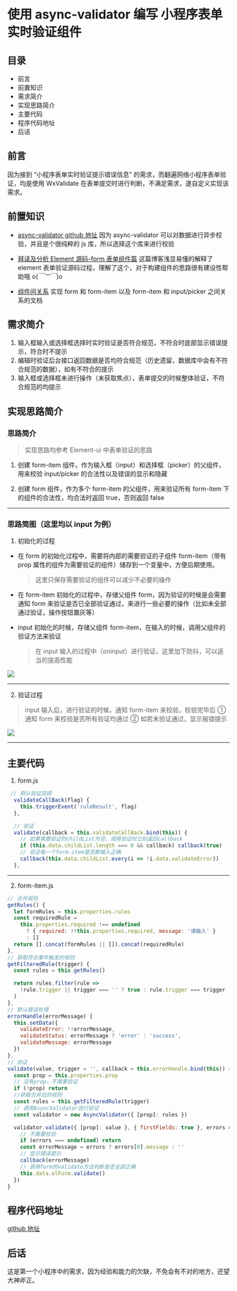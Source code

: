 # 使用 async-validator 编写 小程序表单实时验证组件

## 目录

- 前言
- 前置知识
- 需求简介
- 实现思路简介
- 主要代码
- 程序代码地址
- 后话

## 前言

因为接到 “小程序表单实时验证提示错误信息” 的需求，而翻遍网络小程序表单验证，均是使用 WxValidate 在表单提交时进行判断，不满足需求，遂自定义实现该需求。

## 前置知识

- [async-validator github 地址](https://github.com/yiminghe/async-validator)
  因为 async-validator 可以对数据进行异步校验，并且是个很纯粹的 js 库，所以选择这个库来进行校验

- [拜读及分析 Element 源码-form 表单组件篇](https://juejin.im/post/5b99ff0af265da0a8a6a9439)
  这篇博客浅显易懂的解释了 element 表单验证源码过程，理解了这个，对于构建组件的思路很有建设性帮助哦 o(_￣︶￣_)o

- [组件间关系](https://developers.weixin.qq.com/miniprogram/dev/framework/custom-component/relations.html)
  实现 form 和 form-item 以及 form-item 和 input/picker 之间关系的文档

## 需求简介

1. 输入框输入或选择框选择时实时验证是否符合规范，不符合时底部显示错误提示，符合时不提示
2. 编辑时验证后台接口返回数据是否均符合规范（历史遗留，数据库中会有不符合规范的数据），如有不符合的提示
3. 输入框或选择框未进行操作（未获取焦点），表单提交的时候整体验证，不符合规范的均提示

## 实现思路简介

### 思路简介

> 实现思路均参考 Element-ui 中表单验证的思路

1.  创建 form-item 组件，作为输入框（input）和选择框（picker）的父组件，用来校验 input/picker 的合法性以及错误的显示和隐藏

2.  创建 form 组件，作为多个 form-item 的父组件，用来验证所有 form-item 下的组件的合法性，均合法时返回 true，否则返回 false

---

### 思路简图（这里均以 input 为例）

1. 初始化的过程

- 在 form 的初始化过程中，需要将内部的需要验证的子组件 form-item（带有 prop 属性的组件为需要验证的组件）储存到一个变量中，方便后期使用。

  > 这里只保存需要验证的组件可以减少不必要的操作

- 在 form-item 初始化的过程中，存储父组件 form，因为验证的时候是会需要通知 form 来验证是否已全部验证通过，来进行一些必要的操作（比如未全部通过验证，操作按钮置灰等）

- input 初始化的时候，存储父组件 form-item，在输入的时候，调用父组件的验证方法来验证
  > 在 input 输入的过程中（oninput）进行验证，这里加下防抖，可以适当的提高性能

![](./docs/page1.png)

---

2. 验证过程

> input 输入后，进行验证的时候，通知 form-item 来校验，校验完毕后 ① 通知 form 来校验是否所有验证均通过 ② 如若未验证通过，显示报错提示

![](./docs/page2.png)

---

## 主要代码

1. form.js

```javascript
 // 默认验证回调
  validateCallBack(flag) {
    this.triggerEvent('ruleResult', flag)
  },

  // 验证
  validate(callback = this.validateCallBack.bind(this)) {
    // 如果需要验证的childList为空，调用验证时立刻返回callback
    if (this.data.childList.length === 0 && callback) callback(true)
    // 验证每一个form-item是否都输入正确
    callback(this.data.childList.every(i => !i.data.validateError))
  },
```

---

2. form-item.js

```javascript
// 合并规则
getRules() {
  let formRules = this.properties.rules
  const requiredRule =
    this.properties.required !== undefined
      ? { required: !!this.properties.required, message: '请输入' }
      : []
  return [].concat(formRules || []).concat(requiredRule)
},
// 获取符合事件触发的规则
getFilteredRule(trigger) {
  const rules = this.getRules()

  return rules.filter(rule =>
    !rule.trigger || trigger === '' ? true : rule.trigger === trigger
  )
},
// 默认错误处理
errorHandle(errorMessage) {
  this.setData({
    validateError: !!errorMessage,
    validateStatus: errorMessage ? 'error' : 'success',
    validateMessage: errorMessage
  })
},
// 验证
validate(value, trigger = '', callback = this.errorHandle.bind(this)) {
  const prop = this.properties.prop
  // 没有prop，不需要验证
  if (!prop) return
  //获取合并后的规则
  const rules = this.getFilteredRule(trigger)
  // 调用AsyncValidator进行验证
  const validator = new AsyncValidator({ [prop]: rules })

  validator.validate({ [prop]: value }, { firstFields: true }, errors => {
    // 不需要校验
    if (errors === undefined) return
    const errorMessage = errors ? errors[0].message : ''
    // 显示错误提示
    callback(errorMessage)
    // 调用form的validate方法判断是否全部正确
    this.data.elForm.validate()
  })
}
```

## 程序代码地址

[github 地址](https://github.com/5kinna/miniprogram-form-validate)

## 后话

这是第一个小程序中的需求，因为经验和能力的欠缺，不免会有不对的地方，还望大神斧正。
